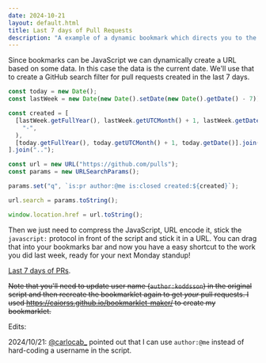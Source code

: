 ```yaml
---
date: 2024-10-21
layout: default.html
title: Last 7 days of Pull Requests
description: "A example of a dynamic bookmark which directs you to the Pull Request view for the last 7 days"
---
```


Since bookmarks can be JavaScript we can dynamically create a URL based on some data. In this case the data is the current date. We'll use that to create a GitHub search filter for pull requests created in the last 7 days.

```js
const today = new Date();
const lastWeek = new Date(new Date().setDate(new Date().getDate() - 7));

const created = [
  [lastWeek.getFullYear(), lastWeek.getUTCMonth() + 1, lastWeek.getDate()].join(
    "-",
  ),
  [today.getFullYear(), today.getUTCMonth() + 1, today.getDate()].join("-"),
].join("..");

const url = new URL("https://github.com/pulls");
const params = new URLSearchParams();

params.set("q", `is:pr author:@me is:closed created:${created}`);

url.search = params.toString();

window.location.href = url.toString();
```

Then we just need to compress the JavaScript, URL encode it, stick the `javascript:` protocol in front of the script and stick it in a URL. You can drag that into your bookmarks bar and now you have a easy shortcut to the work you did last week, ready for your next Monday standup!

<a href="javascript:(function()%7Bconst%20today%20%3D%20new%20Date()%3B%0Aconst%20lastWeek%20%3D%20new%20Date(new%20Date().setDate(new%20Date().getDate()%20-%207))%3B%0A%0Aconst%20created%20%3D%20%5B%0A%20%20%5BlastWeek.getFullYear()%2C%20lastWeek.getUTCMonth()%20%2B%201%2C%20lastWeek.getDate()%5D.join(%0A%20%20%20%20%22-%22%2C%0A%20%20)%2C%0A%20%20%5Btoday.getFullYear()%2C%20today.getUTCMonth()%20%2B%201%2C%20today.getDate()%5D.join(%22-%22)%2C%0A%5D.join(%22..%22)%3B%0A%0Aconst%20url%20%3D%20new%20URL(%22https%3A%2F%2Fgithub.com%2Fpulls%22)%3B%0Aconst%20params%20%3D%20new%20URLSearchParams()%3B%0A%0Aparams.set(%22q%22%2C%20%60is%3Apr%20author%3A%40me%20is%3Aclosed%20created%3A%24%7Bcreated%7D%60)%3B%0A%0Aurl.search%20%3D%20params.toString()%3B%0A%0Awindow.location.href%20%3D%20url.toString()%3B%7D)()%3B">Last 7 days of PRs</a>.

~~Note that you'll need to update user name (`author:koddsson`) in the original script and then recreate the bookmarklet again to get _your_ pull requests. I used <https://caiorss.github.io/bookmarklet-maker/> to create my bookmarklet.~~

Edits:

2024/10/21: [@carlocab\_](https://x.com/carlocab_) pointed out that I can use `author:@me` instead of hard-coding a username in the script.
